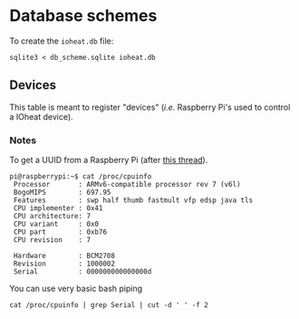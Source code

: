 # Database schemes

To create the `ioheat.db` file:
```
sqlite3 < db_scheme.sqlite ioheat.db
```

## Devices

This table is meant to register "devices" (_i.e._ Raspberry Pi's used to control a IOheat device).


### Notes

To get a UUID from a Raspberry Pi (after [this thread](https://raspberrypi.stackexchange.com/questions/2086/how-do-i-get-the-serial-number)).
```
pi@raspberrypi:~$ cat /proc/cpuinfo
 Processor       : ARMv6-compatible processor rev 7 (v6l)
 BogoMIPS        : 697.95
 Features        : swp half thumb fastmult vfp edsp java tls
 CPU implementer : 0x41
 CPU architecture: 7
 CPU variant     : 0x0
 CPU part        : 0xb76
 CPU revision    : 7

 Hardware        : BCM2708
 Revision        : 1000002
 Serial          : 000000000000000d
```
You can use very basic bash piping
```
cat /proc/cpuinfo | grep Serial | cut -d ' ' -f 2
```
